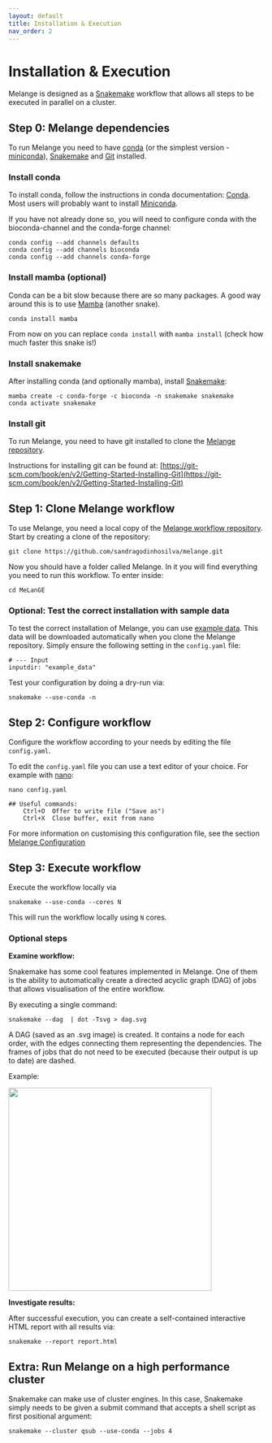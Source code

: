 ```yaml
---
layout: default
title: Installation & Execution
nav_order: 2
---
```


# Installation & Execution

Melange is designed as a [Snakemake](https://snakemake.readthedocs.io) workflow that allows all steps to be executed in parallel on a cluster. 


## Step 0: Melange dependencies
To run Melange you need to have [conda](https://docs.conda.io/en/latest/) (or the simplest version - [miniconda](https://docs.conda.io/en/latest/miniconda.html)), [Snakemake](https://snakemake.readthedocs.io) and [Git](https://git-scm.com/) installed.

### Install conda 

To install conda, follow the instructions in conda documentation: [Conda](https://conda.io/docs/).
Most users will probably want to install [Miniconda](https://conda.io/miniconda.html). 

If you have not already done so, you will need to configure conda with the bioconda-channel and the conda-forge channel:

    conda config --add channels defaults
    conda config --add channels bioconda
    conda config --add channels conda-forge

### Install mamba (optional)
Conda can be a bit slow because there are so many packages. A good way around this is to use [Mamba](https://anaconda.org/conda-forge/mamba) (another snake).

    conda install mamba

From now on you can replace ``conda install`` with ``mamba install`` (check how much faster this snake is!)

### Install snakemake
After installing conda (and optionally mamba), install [Snakemake](https://snakemake.readthedocs.io/en/stable/getting_started/installation.html):

    mamba create -c conda-forge -c bioconda -n snakemake snakemake
    conda activate snakemake

### Install git
To run Melange, you need to have git installed to clone the [Melange repository](https://github.com/sandragodinhosilva/Melange).

Instructions for installing git can be found at: [https://git-scm.com/book/en/v2/Getting-Started-Installing-Git](https://git-scm.com/book/en/v2/Getting-Started-Installing-Git)



## Step 1: Clone Melange workflow
To use Melange, you need a local copy of the [Melange workflow repository](https://github.com/sandragodinhosilva/melange). Start by creating a clone of the repository: 

    git clone https://github.com/sandragodinhosilva/melange.git

Now you should have a folder called Melange. In it you will find everything you need to run this workflow. To enter inside:

    cd MeLanGE

### Optional:  Test the correct installation with sample data
To test the correct installation of Melange, you can use [example data](https://github.com/sandragodinhosilva/melange/tree/master/example_data). This data will be downloaded automatically when you clone the Melange repository. Simply ensure the following setting in the `config.yaml` file:
    
    # --- Input
    inputdir: "example_data"

Test your configuration by doing a dry-run via:

    snakemake --use-conda -n


## Step 2: Configure workflow
Configure the workflow according to your needs by editing the file `config.yaml`.

To edit the `config.yaml` file you can use a text editor of your choice. 
For example with [nano](https://www.nano-editor.org/):
    
    nano config.yaml
    
    ## Useful commands: 
        Ctrl+O	Offer to write file ("Save as")
        Ctrl+X	Close buffer, exit from nano

For more information on customising this configuration file, see the section [Melange Configuration](https://sandragodinhosilva.github.io/melange/configuration.html)



## Step 3: Execute workflow

Execute the workflow locally via

    snakemake --use-conda --cores N

This will run the workflow locally using `N` cores. 

### Optional steps 
**Examine workflow:**

Snakemake has some cool features implemented in Melange. One of them is the ability to automatically create a directed acyclic graph (DAG) of jobs that allows visualisation of the entire workflow.

By executing a single command:

    snakemake --dag  | dot -Tsvg > dag.svg

A  DAG (saved as an .svg image) is created. It contains a node for each order, with the edges connecting them representing the dependencies. The frames of jobs that do not need to be executed (because their output is up to date) are dashed. 

Example:

<img src="dag.png" width="400">


**Investigate results:**

After successful execution, you can create a self-contained interactive HTML report with all results via:

    snakemake --report report.html
   
   
## Extra: Run Melange on a high performance cluster

Snakemake can make use of cluster engines. In this case, Snakemake simply needs to be given a submit command that accepts a shell script as first positional argument:

    snakemake --cluster qsub --use-conda --jobs 4

